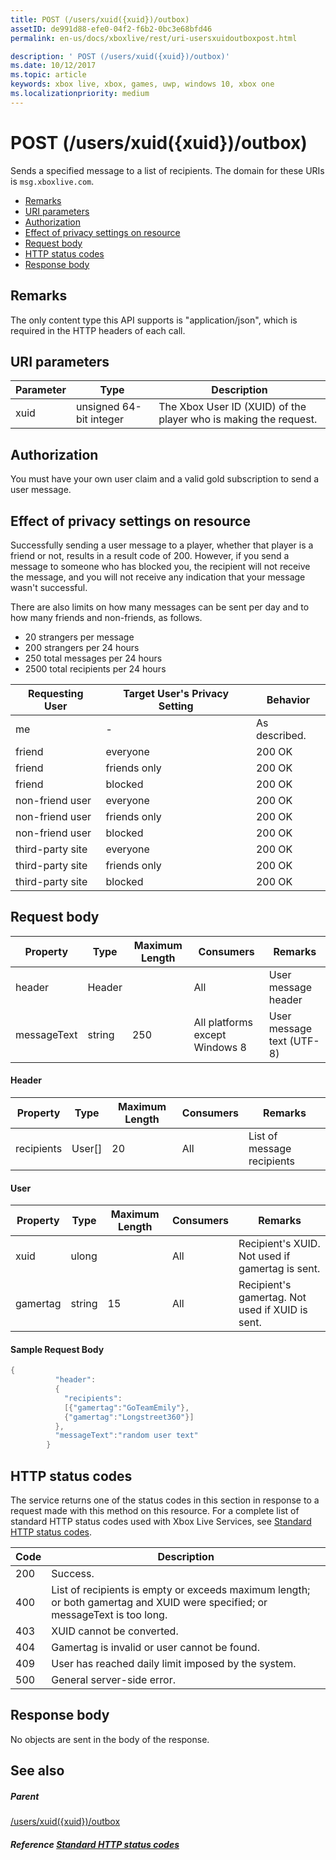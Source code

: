 ```yaml
---
title: POST (/users/xuid({xuid})/outbox)
assetID: de991d88-efe0-04f2-f6b2-0bc3e68bfd46
permalink: en-us/docs/xboxlive/rest/uri-usersxuidoutboxpost.html

description: ' POST (/users/xuid({xuid})/outbox)'
ms.date: 10/12/2017
ms.topic: article
keywords: xbox live, xbox, games, uwp, windows 10, xbox one
ms.localizationpriority: medium
---
```

# POST (/users/xuid({xuid})/outbox)
Sends a specified message to a list of recipients.
The domain for these URIs is `msg.xboxlive.com`.

  * [Remarks](#ID4EV)
  * [URI parameters](#ID4EAB)
  * [Authorization](#ID4ENB)
  * [Effect of privacy settings on resource](#ID4EYB)
  * [Request body](#ID4E3F)
  * [HTTP status codes](#ID4ETCAC)
  * [Response body](#ID4E1EAC)

<a id="ID4EV"></a>


## Remarks

The only content type this API supports is "application/json", which is required in the HTTP headers of each call.

<a id="ID4EAB"></a>


## URI parameters

| Parameter| Type| Description|
| --- | --- | --- |
| xuid | unsigned 64-bit integer | The Xbox User ID (XUID) of the player who is making the request. |

<a id="ID4ENB"></a>


## Authorization

You must have your own user claim and a valid gold subscription to send a user message.

<a id="ID4EYB"></a>


## Effect of privacy settings on resource

Successfully sending a user message to a player, whether that player is a friend or not, results in a result code of 200. However, if you send a message to someone who has blocked you, the recipient will not receive the message, and you will not receive any indication that your message wasn't successful.

There are also limits on how many messages can be sent per day and to how many friends and non-friends, as follows.

   * 20 strangers per message
   * 200 strangers per 24 hours
   * 250 total messages per 24 hours
   * 2500 total recipients per 24 hours

| Requesting User| Target User's Privacy Setting| Behavior|
| --- | --- | --- |
| me| -| As described.|
| friend| everyone| 200 OK|
| friend| friends only| 200 OK|
| friend| blocked| 200 OK|
| non-friend user| everyone| 200 OK|
| non-friend user| friends only| 200 OK|
| non-friend user| blocked| 200 OK|
| third-party site| everyone| 200 OK|
| third-party site| friends only| 200 OK|
| third-party site| blocked| 200 OK|

<a id="ID4E3F"></a>


## Request body

| Property| Type| Maximum Length| Consumers| Remarks|
| --- | --- | --- | --- | --- |
| header| Header|  | All| User message header|
| messageText| string| 250| All platforms except Windows 8| User message text (UTF-8)|

#### Header

| Property| Type| Maximum Length| Consumers| Remarks|
| --- | --- | --- | --- | --- |
| recipients| User[]| 20| All| List of message recipients|

#### User

| Property| Type| Maximum Length| Consumers| Remarks|
| --- | --- | --- | --- | --- |
| xuid| ulong|  | All| Recipient's XUID. Not used if gamertag is sent.|
| gamertag| string| 15| All| Recipient's gamertag. Not used if XUID is sent.|

#### Sample Request Body 

```cpp
{
          "header":
          {
            "recipients":
            [{"gamertag":"GoTeamEmily"},
            {"gamertag":"Longstreet360"}]
          },
          "messageText":"random user text"
        }

```


<a id="ID4ETCAC"></a>


## HTTP status codes

The service returns one of the status codes in this section in response to a request made with this method on this resource. For a complete list of standard HTTP status codes used with Xbox Live Services, see [Standard HTTP status codes](../../additional/httpstatuscodes.md).

| Code| Description|
| --- | --- |
| 200| Success.|
| 400| List of recipients is empty or exceeds maximum length; or both gamertag and XUID were specified; or messageText is too long.|
| 403| XUID cannot be converted.|
| 404| Gamertag is invalid or user cannot be found.|
| 409| User has reached daily limit imposed by the system.|
| 500| General server-side error.|

<a id="ID4E1EAC"></a>


## Response body

No objects are sent in the body of the response.

<a id="ID4EJFAC"></a>


## See also

<a id="ID4ELFAC"></a>


##### Parent  

[/users/xuid({xuid})/outbox](uri-usersxuidoutbox.md)


<a id="ID4EZFAC"></a>


##### Reference  [Standard HTTP status codes](../../additional/httpstatuscodes.md)
